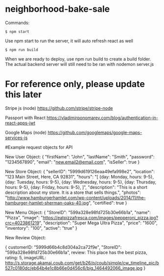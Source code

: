 # neighborhood-bake-sale

Commands:
```
$ npm start
```
Use npm start to run the server, it will auto refresh react as well

```
$ npm run build
```
When we are ready to deploy, use npm run build to create a build folder. The actual backend server will still need to be ran with nodemon server.js

# For reference only, please update this later
Stripe js (node)
https://github.com/stripe/stripe-node

Passport with React
https://vladimirponomarev.com/blog/authentication-in-react-apps-jwt

Google Maps (node)
https://github.com/googlemaps/google-maps-services-js

#Example request objects for API

New User Object:
    { 
        "firstName": "John",
        "lastName": "Smith",
        "password": "1234567890",
        "email": "new.email2@email.com",
        "isSeller": true 
    }


New Store Object:
	{ 
        "sellerID": "5999d619126eaa49efa998e2",
        "location": "123 Main Street, Here, CA 92831",
            "hours": "[ {day: Monday, hours: 9-5}, {day: Tuesday, hours: 9-5}, {day: Wednesday, hours: 9-5}, {day: Thursday, hours: 9-5}, {day: Friday, hours: 9-5}, ]",
        "description": "This is a short description about my store.  It is a store that sells things.",
        "photos": "http://www.hamburgerhamlet.com/wp-content/uploads/2014/11/the-hamburger-hamlet-sherman-oaks-40.jpg", 
        "certified": true
    }


New Menu Object:
    {
        "StoreID": "599a328e98fd725b30e66b1a",
        "name": "Pizza",
        "image": "https://eatpizzafresca.com/images/pepperoni_pizza.jpg?crc=4023861219",
        "description": "Super Mega Ultra Pizza",
        "price": "1600",
        "inventory": "100",
        "active": "true"
    }



New Review Object:

{
    customerID: "5999d66b4c8d304a2ca72f9e",
    "StoreID": "599a328e98fd725b30e66b1a",
    review: This place has the best pizza, 
    rating: 5, 
    imageURL: http://s.storage.akamai.coub.com/get/b26/p/coub/simple/cw_timeline_pic/b527c0180dc/eb64b4e1c8b66e0d456c6/big_1464492066_image.jpg
}

